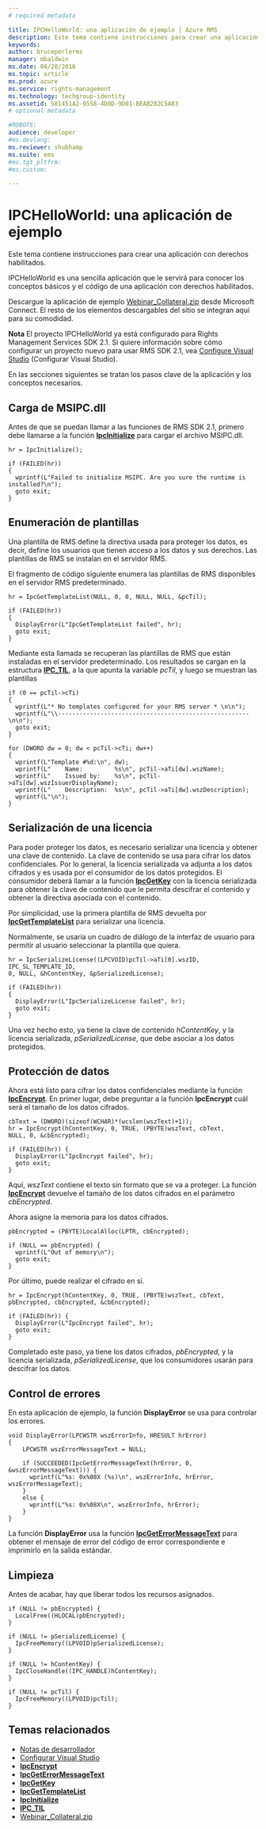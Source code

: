 ```yaml
---
# required metadata

title: IPCHelloWorld: una aplicación de ejemplo | Azure RMS
description: Este tema contiene instrucciones para crear una aplicación con derechos habilitados.
keywords:
author: bruceperlerms
manager: mbaldwin
ms.date: 04/28/2016
ms.topic: article
ms.prod: azure
ms.service: rights-management
ms.technology: techgroup-identity
ms.assetid: 581451A2-9558-4D0D-9D01-BEAB282C5A83
# optional metadata

#ROBOTS:
audience: developer
#ms.devlang:
ms.reviewer: shubhamp
ms.suite: ems
#ms.tgt_pltfrm:
#ms.custom:

---
```


# IPCHelloWorld: una aplicación de ejemplo

Este tema contiene instrucciones para crear una aplicación con derechos habilitados.

IPCHelloWorld es una sencilla aplicación que le servirá para conocer los conceptos básicos y el código de una aplicación con derechos habilitados.

Descargue la aplicación de ejemplo [Webinar\_Collateral.zip](https://connect.microsoft.com/site1170/Downloads/DownloadDetails.aspx?DownloadID=42440) desde Microsoft Connect. El resto de los elementos descargables del sitio se integran aquí para su comodidad.

**Nota**  El proyecto IPCHelloWorld ya está configurado para Rights Management Services SDK 2.1. Si quiere información sobre cómo configurar un proyecto nuevo para usar RMS SDK 2.1, vea [Configure Visual Studio](how-to-configure-a-visual-studio-project-to-use-the-ad-rms-sdk-2-0.md) (Configurar Visual Studio).

 
En las secciones siguientes se tratan los pasos clave de la aplicación y los conceptos necesarios.

## Carga de MSIPC.dll

Antes de que se puedan llamar a las funciones de RMS SDK 2.1, primero debe llamarse a la función [**IpcInitialize**](/rights-management/sdk/2.1/api/win/functions#msipc_ipcinitialize) para cargar el archivo MSIPC.dll.



    hr = IpcInitialize();

    if (FAILED(hr))
    {
      wprintf(L"Failed to initialize MSIPC. Are you sure the runtime is installed?\n");
      goto exit;
    }



## Enumeración de plantillas

Una plantilla de RMS define la directiva usada para proteger los datos, es decir, define los usuarios que tienen acceso a los datos y sus derechos. Las plantillas de RMS se instalan en el servidor RMS.

El fragmento de código siguiente enumera las plantillas de RMS disponibles en el servidor RMS predeterminado.



    hr = IpcGetTemplateList(NULL, 0, 0, NULL, NULL, &pcTil);

    if (FAILED(hr))
    {
      DisplayError(L"IpcGetTemplateList failed", hr);
      goto exit;
    }



Mediante esta llamada se recuperan las plantillas de RMS que están instaladas en el servidor predeterminado. Los resultados se cargan en la estructura [**IPC\_TIL**](/rights-management/sdk/2.1/api/win/functions#msipc_ipcinitialize), a la que apunta la variable *pcTil*, y luego se muestran las plantillas



    if (0 == pcTil->cTi)
    {
      wprintf(L"* No templates configured for your RMS server * \n\n");
      wprintf(L"\\------------------------------------------------------\n\n");
      goto exit;
    }

    for (DWORD dw = 0; dw < pcTil->cTi; dw++)
    {
      wprintf(L"Template #%d:\n", dw);
      wprintf(L"    Name:         %s\n", pcTil->aTi[dw].wszName);
      wprintf(L"    Issued by:    %s\n", pcTil->aTi[dw].wszIssuerDisplayName);
      wprintf(L"    Description:  %s\n", pcTil->aTi[dw].wszDescription);
      wprintf(L"\n");
    }



## Serialización de una licencia

Para poder proteger los datos, es necesario serializar una licencia y obtener una clave de contenido. La clave de contenido se usa para cifrar los datos confidenciales. Por lo general, la licencia serializada va adjunta a los datos cifrados y es usada por el consumidor de los datos protegidos. El consumidor deberá llamar a la función [**IpcGetKey**](/rights-management/sdk/2.1/api/win/functions#msipc_ipcgetkey) con la licencia serializada para obtener la clave de contenido que le permita descifrar el contenido y obtener la directiva asociada con el contenido.

Por simplicidad, use la primera plantilla de RMS devuelta por [**IpcGetTemplateList**](/rights-management/sdk/2.1/api/win/functions#msipc_ipcgettemplatelist) para serializar una licencia.

Normalmente, se usaría un cuadro de diálogo de la interfaz de usuario para permitir al usuario seleccionar la plantilla que quiera.



    hr = IpcSerializeLicense((LPCVOID)pcTil->aTi[0].wszID, IPC_SL_TEMPLATE_ID,
    0, NULL, &hContentKey, &pSerializedLicense);

    if (FAILED(hr))
    {
      DisplayError(L"IpcSerializeLicense failed", hr);
      goto exit;
    }



Una vez hecho esto, ya tiene la clave de contenido *hContentKey*, y la licencia serializada, *pSerializedLicense*, que debe asociar a los datos protegidos.

## Protección de datos

Ahora está listo para cifrar los datos confidenciales mediante la función [**IpcEncrypt**](/rights-management/sdk/2.1/api/win/functions#msipc_ipcencrypt). En primer lugar, debe preguntar a la función **IpcEncrypt** cuál será el tamaño de los datos cifrados.



    cbText = (DWORD)(sizeof(WCHAR)*(wcslen(wszText)+1));
    hr = IpcEncrypt(hContentKey, 0, TRUE, (PBYTE)wszText, cbText,
    NULL, 0, &cbEncrypted);

    if (FAILED(hr)) {
      DisplayError(L"IpcEncrypt failed", hr);
      goto exit;
    }



Aquí, *wszText* contiene el texto sin formato que se va a proteger. La función [**IpcEncrypt**](/rights-management/sdk/2.1/api/win/functions#msipc_ipcencrypt) devuelve el tamaño de los datos cifrados en el parámetro *cbEncrypted*.

Ahora asigne la memoria para los datos cifrados.



    pbEncrypted = (PBYTE)LocalAlloc(LPTR, cbEncrypted);

    if (NULL == pbEncrypted) {
      wprintf(L"Out of memory\n");
      goto exit;
    }


Por último, puede realizar el cifrado en sí.



    hr = IpcEncrypt(hContentKey, 0, TRUE, (PBYTE)wszText, cbText,
    pbEncrypted, cbEncrypted, &cbEncrypted);

    if (FAILED(hr)) {
      DisplayError(L"IpcEncrypt failed", hr);
      goto exit;
    }


Completado este paso, ya tiene los datos cifrados, *pbEncrypted*, y la licencia serializada, *pSerializedLicense*, que los consumidores usarán para descifrar los datos.

## Control de errores

En esta aplicación de ejemplo, la función **DisplayError** se usa para controlar los errores.



    void DisplayError(LPCWSTR wszErrorInfo, HRESULT hrError)
    {
        LPCWSTR wszErrorMessageText = NULL;

        if (SUCCEEDED(IpcGetErrorMessageText(hrError, 0, &wszErrorMessageText))) {
          wprintf(L"%s: 0x%08X (%s)\n", wszErrorInfo, hrError, wszErrorMessageText);
        }
        else {
          wprintf(L"%s: 0x%08X\n", wszErrorInfo, hrError);
        }
    }   


La función **DisplayError** usa la función [**IpcGetErrorMessageText**](/rights-management/sdk/2.1/api/win/functions#msipc_ipcgeterrormessagetext) para obtener el mensaje de error del código de error correspondiente e imprimirlo en la salida estándar.

## Limpieza

Antes de acabar, hay que liberar todos los recursos asignados.



    if (NULL != pbEncrypted) {
      LocalFree((HLOCAL)pbEncrypted);
    }

    if (NULL != pSerializedLicense) {
      IpcFreeMemory((LPVOID)pSerializedLicense);
    }

    if (NULL != hContentKey) {
      IpcCloseHandle((IPC_HANDLE)hContentKey);
    }

    if (NULL != pcTil) {
      IpcFreeMemory((LPVOID)pcTil);
    }


## Temas relacionados

* [Notas de desarrollador](developer-notes.md)
* [Configurar Visual Studio](how-to-configure-a-visual-studio-project-to-use-the-ad-rms-sdk-2-0.md)
* [**IpcEncrypt**](/rights-management/sdk/2.1/api/win/functions#msipc_ipcencrypt)
* [**IpcGetErrorMessageText**](/rights-management/sdk/2.1/api/win/functions#msipc_ipcgeterrormessagetext)
* [**IpcGetKey**](/rights-management/sdk/2.1/api/win/functions#msipc_ipcgetkey)
* [**IpcGetTemplateList**](/rights-management/sdk/2.1/api/win/functions#msipc_ipcgettemplatelist)
* [**IpcInitialize**](/rights-management/sdk/2.1/api/win/functions#msipc_ipcinitialize)
* [**IPC\_TIL**](/rights-management/sdk/2.1/api/win/functions#msipc_ipcinitialize)
* [Webinar\_Collateral.zip](https://connect.microsoft.com/site1170/Downloads/DownloadDetails.aspx?DownloadID=42440)
 

 


<!--HONumber=Apr16_HO4-->


